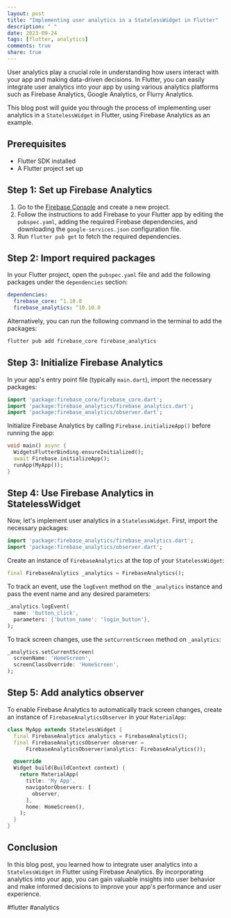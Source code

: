 ```yaml
---
layout: post
title: "Implementing user analytics in a StatelessWidget in Flutter"
description: " "
date: 2023-09-24
tags: [flutter, analytics]
comments: true
share: true
---
```


User analytics play a crucial role in understanding how users interact with your app and making data-driven decisions. In Flutter, you can easily integrate user analytics into your app by using various analytics platforms such as Firebase Analytics, Google Analytics, or Flurry Analytics.

This blog post will guide you through the process of implementing user analytics in a `StatelessWidget` in Flutter, using Firebase Analytics as an example.

## Prerequisites
- Flutter SDK installed
- A Flutter project set up

## Step 1: Set up Firebase Analytics

1. Go to the [Firebase Console](https://console.firebase.google.com/) and create a new project.
2. Follow the instructions to add Firebase to your Flutter app by editing the `pubspec.yaml`, adding the required Firebase dependencies, and downloading the `google-services.json` configuration file.
3. Run `flutter pub get` to fetch the required dependencies.

## Step 2: Import required packages

In your Flutter project, open the `pubspec.yaml` file and add the following packages under the `dependencies` section:

```yaml
dependencies:
  firebase_core: ^1.10.0
  firebase_analytics: ^10.10.0
```

Alternatively, you can run the following command in the terminal to add the packages:

```bash
flutter pub add firebase_core firebase_analytics
```

## Step 3: Initialize Firebase Analytics

In your app's entry point file (typically `main.dart`), import the necessary packages:

```dart
import 'package:firebase_core/firebase_core.dart';
import 'package:firebase_analytics/firebase_analytics.dart';
import 'package:firebase_analytics/observer.dart';
```

Initialize Firebase Analytics by calling `Firebase.initializeApp()` before running the app:

```dart
void main() async {
  WidgetsFlutterBinding.ensureInitialized();
  await Firebase.initializeApp();
  runApp(MyApp());
}
```

## Step 4: Use Firebase Analytics in StatelessWidget

Now, let's implement user analytics in a `StatelessWidget`. First, import the necessary packages:

```dart
import 'package:firebase_analytics/firebase_analytics.dart';
import 'package:firebase_analytics/observer.dart';
```

Create an instance of `FirebaseAnalytics` at the top of your `StatelessWidget`:

```dart
final FirebaseAnalytics _analytics = FirebaseAnalytics();
```

To track an event, use the `logEvent` method on the `_analytics` instance and pass the event name and any desired parameters:

```dart
_analytics.logEvent(
  name: 'button_click',
  parameters: {'button_name': 'login_button'},
);
```

To track screen changes, use the `setCurrentScreen` method on `_analytics`:

```dart
_analytics.setCurrentScreen(
  screenName: 'HomeScreen',
  screenClassOverride: 'HomeScreen',
);
```

## Step 5: Add analytics observer

To enable Firebase Analytics to automatically track screen changes, create an instance of `FirebaseAnalyticsObserver` in your `MaterialApp`:

```dart
class MyApp extends StatelessWidget {
  final FirebaseAnalytics analytics = FirebaseAnalytics();
  final FirebaseAnalyticsObserver observer =
      FirebaseAnalyticsObserver(analytics: FirebaseAnalytics());

  @override
  Widget build(BuildContext context) {
    return MaterialApp(
      title: 'My App',
      navigatorObservers: [
        observer,
      ],
      home: HomeScreen(),
    );
  }
}
```

## Conclusion

In this blog post, you learned how to integrate user analytics into a `StatelessWidget` in Flutter using Firebase Analytics. By incorporating analytics into your app, you can gain valuable insights into user behavior and make informed decisions to improve your app's performance and user experience.

#flutter #analytics